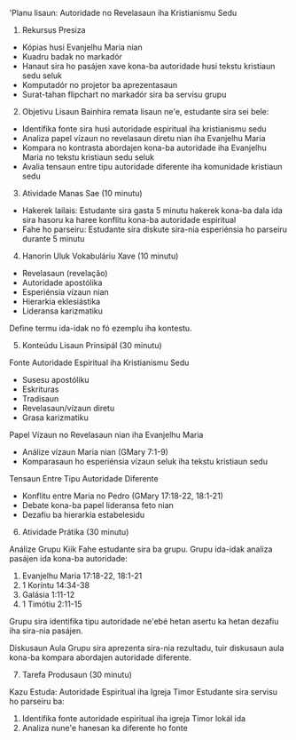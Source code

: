 'Planu lisaun: Autoridade no Revelasaun iha Kristianismu Sedu

1. Rekursus Presiza
- Kópias husi Evanjelhu Maria nian
- Kuadru badak no markadór
- Hanaut sira ho pasájen xave kona-ba autoridade husi tekstu kristiaun sedu seluk 
- Komputadór no projetor ba aprezentasaun
- Surat-tahan flipchart no markadór sira ba servisu grupu

2. Objetivu Lisaun
Bainhira remata lisaun ne'e, estudante sira sei bele:
- Identifika fonte sira husi autoridade espiritual iha kristianismu sedu
- Analiza papel vízaun no revelasaun diretu nian iha Evanjelhu Maria
- Kompara no kontrasta abordajen kona-ba autoridade iha Evanjelhu Maria no tekstu kristiaun sedu seluk
- Avalia tensaun entre tipu autoridade diferente iha komunidade kristiaun sedu

3. Atividade Manas Sae (10 minutu)
- Hakerek lailais: Estudante sira gasta 5 minutu hakerek kona-ba dala ida sira hasoru ka haree konflitu kona-ba autoridade espiritual
- Fahe ho parseiru: Estudante sira diskute sira-nia esperiénsia ho parseiru durante 5 minutu

4. Hanorin Uluk Vokabuláriu Xave (10 minutu)
- Revelasaun (revelação)
- Autoridade apostólika
- Esperiénsia vízaun nian 
- Hierarkia eklesiástika
- Lideransa karizmatiku

Define termu ida-idak no fó ezemplu iha kontestu.

5. Konteúdu Lisaun Prinsipál (30 minutu)

Fonte Autoridade Espiritual iha Kristianismu Sedu
- Susesu apostóliku 
- Eskrituras
- Tradisaun
- Revelasaun/vízaun diretu
- Grasa karizmatiku

Papel Vízaun no Revelasaun nian iha Evanjelhu Maria
- Análize vízaun Maria nian (GMary 7:1-9)
- Komparasaun ho esperiénsia vízaun seluk iha tekstu kristiaun sedu

Tensaun Entre Tipu Autoridade Diferente
- Konflitu entre Maria no Pedro (GMary 17:18-22, 18:1-21)
- Debate kona-ba papel lideransa feto nian  
- Dezafiu ba hierarkia estabelesidu

6. Atividade Prátika (30 minutu)

Análize Grupu Kiik
Fahe estudante sira ba grupu. Grupu ida-idak analiza pasájen ida kona-ba autoridade:
1. Evanjelhu Maria 17:18-22, 18:1-21
2. 1 Koríntu 14:34-38  
3. Galásia 1:11-12
4. 1 Timótiu 2:11-15

Grupu sira identifika tipu autoridade ne'ebé hetan asertu ka hetan dezafiu iha sira-nia pasájen.

Diskusaun Aula
Grupu sira aprezenta sira-nia rezultadu, tuir diskusaun aula kona-ba kompara abordajen autoridade diferente.

7. Tarefa Produsaun (30 minutu)

Kazu Estuda: Autoridade Espiritual iha Igreja Timor
Estudante sira servisu ho parseiru ba:
1. Identifika fonte autoridade espiritual iha igreja Timor lokál ida
2. Analiza nune'e hanesan ka diferente ho fonte